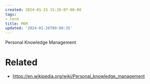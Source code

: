 ```yaml
---
created: 2024-01-15 15:26:07-08:00
tags:
- term
title: PKM
updated: '2024-01-26T09:08:35'
---
```


Personal Knowledge Management

# Related

* https://en.wikipedia.org/wiki/Personal_knowledge_management